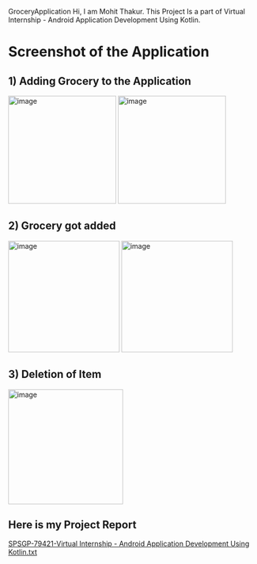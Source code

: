 GroceryApplication
Hi, I am Mohit  Thakur. This Project Is a part of Virtual Internship - Android Application Development Using Kotlin.

# Screenshot of the Application

## 1) Adding Grocery to the Application
<img width="218" alt="image" src="https://user-images.githubusercontent.com/84894767/192084857-09844bfc-2a55-4fb5-a5ca-8de455f94ee1.jpeg"> <img width="218" alt="image" src="https://user-images.githubusercontent.com/84894767/192084899-d5a35e9d-e694-4ef7-a36e-c743eca0cfeb.jpeg">  

## 2) Grocery got added
<img width="225" alt="image" src="https://user-images.githubusercontent.com/84894767/192084942-7f329066-56c7-41e0-a2a1-26a7ffedb754.jpeg"> <img width="225" alt="image" src="https://user-images.githubusercontent.com/84894767/192085062-27f85bf2-acf3-4538-9f8f-1382757dc4f4.jpeg">    

## 3) Deletion of Item

<img width="232" alt="image" src="https://user-images.githubusercontent.com/84894767/192085091-f832aca6-1d2c-4366-9c38-d0c7b1c21e64.jpeg">

## Here is my Project Report

[SPSGP-79421-Virtual Internship - Android Application Development Using Kotlin.txt](https://github.com/smartinternz02/SPSGP-79421-Virtual-Internship---Android-Application-Development-Using-Kotlin/files/9641306/SPSGP-79421-Virtual.Internship.-.Android.Application.Development.Using.Kotlin.txt)

